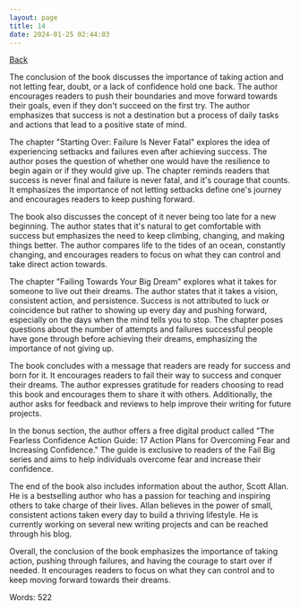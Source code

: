 ```yaml
---
layout: page
title: 14
date: 2024-01-25 02:44:03
---
```


[Back](./)


The conclusion of the book discusses the importance of taking action and not letting fear, doubt, or a lack of confidence hold one back. The author encourages readers to push their boundaries and move forward towards their goals, even if they don't succeed on the first try. The author emphasizes that success is not a destination but a process of daily tasks and actions that lead to a positive state of mind.

The chapter "Starting Over: Failure Is Never Fatal" explores the idea of experiencing setbacks and failures even after achieving success. The author poses the question of whether one would have the resilience to begin again or if they would give up. The chapter reminds readers that success is never final and failure is never fatal, and it's courage that counts. It emphasizes the importance of not letting setbacks define one's journey and encourages readers to keep pushing forward.

The book also discusses the concept of it never being too late for a new beginning. The author states that it's natural to get comfortable with success but emphasizes the need to keep climbing, changing, and making things better. The author compares life to the tides of an ocean, constantly changing, and encourages readers to focus on what they can control and take direct action towards.

The chapter "Failing Towards Your Big Dream" explores what it takes for someone to live out their dreams. The author states that it takes a vision, consistent action, and persistence. Success is not attributed to luck or coincidence but rather to showing up every day and pushing forward, especially on the days when the mind tells you to stop. The chapter poses questions about the number of attempts and failures successful people have gone through before achieving their dreams, emphasizing the importance of not giving up.

The book concludes with a message that readers are ready for success and born for it. It encourages readers to fail their way to success and conquer their dreams. The author expresses gratitude for readers choosing to read this book and encourages them to share it with others. Additionally, the author asks for feedback and reviews to help improve their writing for future projects.

In the bonus section, the author offers a free digital product called "The Fearless Confidence Action Guide: 17 Action Plans for Overcoming Fear and Increasing Confidence." The guide is exclusive to readers of the Fail Big series and aims to help individuals overcome fear and increase their confidence.

The end of the book also includes information about the author, Scott Allan. He is a bestselling author who has a passion for teaching and inspiring others to take charge of their lives. Allan believes in the power of small, consistent actions taken every day to build a thriving lifestyle. He is currently working on several new writing projects and can be reached through his blog.

Overall, the conclusion of the book emphasizes the importance of taking action, pushing through failures, and having the courage to start over if needed. It encourages readers to focus on what they can control and to keep moving forward towards their dreams.

Words: 522